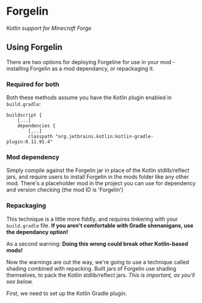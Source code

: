 # Forgelin
_Kotlin support for Minecraft Forge_

## Using Forgelin
There are two options for deploying Forgeline for use in your mod - installing Forgelin as a mod dependancy, or repackaging it.

### Required for both
Both these methods assume you have the Kotlin plugin enabled in `build.gradle`:
```
buildscript {
	[...]
	dependencies {
		[...]
		classpath "org.jetbrains.kotlin:kotlin-gradle-plugin:0.11.91.4"
```

### Mod dependency
Simply compile against the Forgelin jar in place of the Kotlin stdlib/reflect jars, and require users to install Forgelin in the
mods folder like any other mod. There's a placeholder mod in the project you can use for dependency and version checking (the mod
ID is 'Forgelin')

### Repackaging
This technique is a little more fiddly, and requires tinkering with your `build.gradle` file. **If you aren't comfortable with Gradle shenanigans, use the dependancy option!**

As a second warning: **Doing this wrong could break other Kotlin-based mods!**

Now the warnings are out the way, we're going to use a technique called shading combined with repacking. Built jars of Forgelin use shading themselves, to pack the Kotlin stdlib/reflect jars. _This is important, as you'll see below._

First, we need to set up the Kotlin Gradle plugin.
```

```